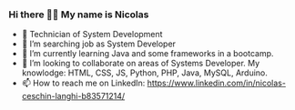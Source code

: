### Hi there 👋😃 My name is Nicolas

- 🧠 Technician of System Development
- 🔭 I’m searching job as System Developer
- 🌱 I’m currently learning Java and some frameworks in a bootcamp.
- 👯 I’m looking to collaborate on areas of Systems Developer. My knowlodge: HTML, CSS, JS, Python, PHP, Java, MySQL, Arduino.
- 📫 How to reach me on LinkedIn: https://www.linkedin.com/in/nicolas-ceschin-langhi-b83571214/
